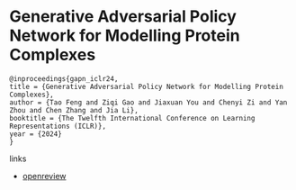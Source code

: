# Generative Adversarial Policy Network for Modelling Protein Complexes

```
@inproceedings{gapn_iclr24,
title = {Generative Adversarial Policy Network for Modelling Protein Complexes},
author = {Tao Feng and Ziqi Gao and Jiaxuan You and Chenyi Zi and Yan Zhou and Chen Zhang and Jia Li},
booktitle = {The Twelfth International Conference on Learning Representations (ICLR)},
year = {2024}
}
```

links
- [openreview](https://openreview.net/forum?id=4MsfQ2H0lP)
